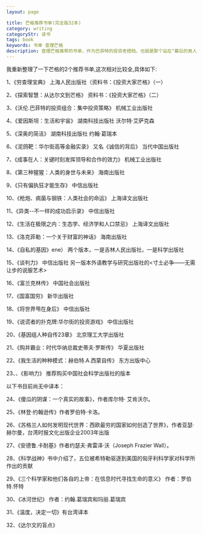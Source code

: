 ```yaml
---
layout: page

title: 芒格推荐书单(完全版32本)
category: writing
categoryStr: 读书 
tags: book
keywords: 书单 查理芒格
description: 查理芒格推荐的书单，作为巴菲特的投资老搭档，也就是那个站在"幕后的男人"。对于投机，投资，商业有兴趣的人不妨看看。
---
```




我重新整理了一下芒格的2个推荐书单,这次相对比较全,具体如下:

1、《穷查理宝典》                                                  上海人民出版社（资料书：《投资大家芒格》（一）

2、《探索智慧：从达尔文到芒格》                                              资料书：《投资大家芒格》（二）

3、《沃伦.巴菲特的投资组合：集中投资策略》                            机械工业出版社
        
4、《爱因斯坦：生活和宇宙》                                                     湖南科技出版社  沃尔特·艾萨克森
       
5、《深奥的简洁》                                                                       湖南科技出版社  约翰·葛瑞本
        
6、《泥鸽靶：华尔街高等金融实录》  又名《诚信的背后》         当代中国出版社  
       
7、《成事在人：关键时刻发挥领导和合作的效力》                      机械工业出版社
       
8、《第三种猩猩：人类的身世与未来》                                       海南出版社
        
9、《只有偏执狂才能生存》                                                        中信出版社
        
10、《枪炮、病菌与钢铁：人类社会的命运》                             上海译文出版社
        
11、《异类--不一样的成功启示录》                                            中信出版社
        
12、《生活在极限之内：生态学、经济学和人口禁忌》               上海译文出版社
        
13、《洛克菲勒：一个关于财富的神话》                                    海南出版社
        
14、《自私的基因》ene）                                                          两个版本，一是吉林人民出版社，一是科学出版社
        
15、《谈判力》                      中信出版社        另一版本外语教学与研究出版社的<寸土必争——无需让步的说服艺术>
        
16、《富兰克林传》                                                                    中国社会出版社
        
17、《国富国穷》                                                                        新华出版社
        
18、《将世界甩在身后》                                                             中信出版社
        
19、《说谎者的扑克牌:华尔街的投资游戏》                                中信出版社
        
20、《基因组人种自传23章》                                                     北京理工大学出版社
        
21、《购并霸业：时代华纳总裁史蒂夫·罗斯传》                        华夏出版社
        
22、《我生活的种种模式：赫伯特.A.西蒙自传》                         东方出版中心
        
23、、《影响力》   推荐购买中国社会科学出版社的版本


以下书目前尚无中译本：
               
24、《傻瓜的阴谋：一个真实的故事》，作者库尔特· 艾肯沃尔。
        	
25、《林登·约翰逊传》作者罗伯特·卡洛。
        
26、《苏格兰人如何发明现代世界：西欧最穷的国家如何创造了世界》，作者亚瑟·赫尔曼，台湾时报文化出版企业2003年出版
       
27、《安德鲁.卡耐基》作者约瑟夫·弗雷泽·沃（Joseph Frazier Wall）。
        
28、《科学战神》书中介绍了，五位被希特勒驱逐到美国的匈牙利科学家对科学所作出的贡献
        
29、《三个科学家和他们各自的上帝：在信息时代寻找生命的意义》          作者：罗伯特.怀特
       
30、《冰河世纪》            作者：约翰.葛瑞宾和玛丽.葛瑞宾    

31、《温度，决定一切》有台湾译本
        
32、《达尔文的盲点》




